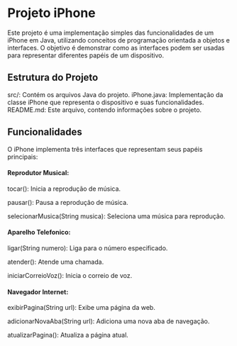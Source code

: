 # Projeto iPhone
Este projeto é uma implementação simples das funcionalidades de um iPhone em Java, utilizando conceitos de programação orientada a objetos e interfaces. O objetivo é demonstrar como as interfaces podem ser usadas para representar diferentes papéis de um dispositivo.

## Estrutura do Projeto
src/: Contém os arquivos Java do projeto.
iPhone.java: Implementação da classe iPhone que representa o dispositivo e suas funcionalidades.
README.md: Este arquivo, contendo informações sobre o projeto.

## Funcionalidades
O iPhone implementa três interfaces que representam seus papéis principais:

#### Reprodutor Musical:
tocar(): Inicia a reprodução de música.

pausar(): Pausa a reprodução de música.

selecionarMusica(String musica): Seleciona uma música para reprodução.

#### Aparelho Telefonico:
ligar(String numero): Liga para o número especificado.

atender(): Atende uma chamada.

iniciarCorreioVoz(): Inicia o correio de voz.
#### Navegador Internet:
exibirPagina(String url): Exibe uma página da web.

adicionarNovaAba(String url): Adiciona uma nova aba de navegação.

atualizarPagina(): Atualiza a página atual.
